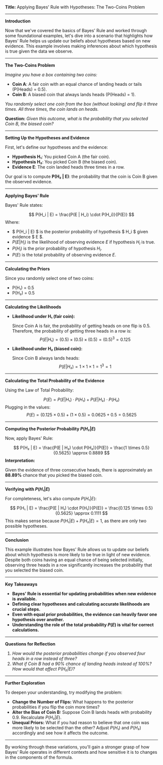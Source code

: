 **Title:** Applying Bayes' Rule with Hypotheses: The Two-Coins Problem

---

**Introduction**

Now that we've covered the basics of Bayes' Rule and worked through some foundational examples, let's dive into a scenario that highlights how Bayes' Rule helps us update our beliefs about hypotheses based on new evidence. This example involves making inferences about which hypothesis is true given the data we observe.

---

**The Two-Coins Problem**

*Imagine you have a box containing two coins:*

- **Coin A**: A fair coin with an equal chance of landing heads or tails (P(Heads) = 0.5).
- **Coin B**: A biased coin that always lands heads (P(Heads) = 1).

*You randomly select one coin from the box (without looking) and flip it three times. All three times, the coin lands on heads.*

**Question:** *Given this outcome, what is the probability that you selected Coin B, the biased coin?*

---

**Setting Up the Hypotheses and Evidence**

First, let's define our hypotheses and the evidence:

- **Hypothesis H₁**: You picked Coin A (the fair coin).
- **Hypothesis H₂**: You picked Coin B (the biased coin).
- **Evidence E**: The coin landed heads three times in a row.

Our goal is to compute **P(H₂ | E)**: the probability that the coin is Coin B given the observed evidence.

---

**Applying Bayes' Rule**

Bayes' Rule states:

$$
P(H_i | E) = \frac{P(E | H_i) \cdot P(H_i)}{P(E)}
$$
Where:
- $ P(H_i | E) $ is the posterior probability of hypothesis $ H_i $ given evidence $ E $.
- $P(E | H_i)$ is the likelihood of observing evidence $E$ if hypothesis $H_i$ is true.
- $P(H_i)$ is the prior probability of hypothesis $H_i$.
- $P(E)$ is the total probability of observing evidence $E$.

---

**Calculating the Priors**

Since you randomly select one of two coins:

- P(H₁) = 0.5
- P(H₂) = 0.5

---

**Calculating the Likelihoods**

- **Likelihood under H₁ (fair coin):**

  Since Coin A is fair, the probability of getting heads on one flip is 0.5. Therefore, the probability of getting three heads in a row is:
$$
  P(E | H₁) = (0.5) \times (0.5) \times (0.5) = (0.5)^3 = 0.125
  $$
  

- **Likelihood under H₂ (biased coin):**

  Since Coin B always lands heads:
  $$
  P(E | H₂) = 1 \times 1 \times 1 = 1^3 = 1
  $$
  

---

**Calculating the Total Probability of the Evidence**

Using the Law of Total Probability:

$$
P(E) = P(E | H₁) \cdot P(H₁) + P(E | H₂) \cdot P(H₂)
$$
Plugging in the values:
$$
P(E) = (0.125 \times 0.5) + (1 \times 0.5) = 0.0625 + 0.5 = 0.5625
$$


---

**Computing the Posterior Probability $P(H₂ | E)$**

Now, apply Bayes' Rule:

$$
P(H₂ | E) = \frac{P(E | H₂) \cdot P(H₂)}{P(E)} = \frac{1 \times 0.5}{0.5625} \approx 0.8889
$$
**Interpretation:**

Given the evidence of three consecutive heads, there is approximately an **88.89%** chance that you picked the biased coin.

---

**Verifying with $P(H₁ | E)$**

For completeness, let's also compute $P(H₁ | E)$:

$$
P(H₁ | E) = \frac{P(E | H₁) \cdot P(H₁)}{P(E)} = \frac{0.125 \times 0.5}{0.5625} \approx 0.1111
$$
This makes sense because $P(H₁ | E) + P(H₂ | E) = 1$, as there are only two possible hypotheses.

---

**Conclusion**

This example illustrates how Bayes' Rule allows us to update our beliefs about which hypothesis is more likely to be true in light of new evidence. Despite both coins having an equal chance of being selected initially, observing three heads in a row significantly increases the probability that you selected the biased coin.

---

**Key Takeaways**

- **Bayes' Rule is essential for updating probabilities when new evidence is available.**
- **Defining clear hypotheses and calculating accurate likelihoods are crucial steps.**
- **Even with equal prior probabilities, the evidence can heavily favor one hypothesis over another.**
- **Understanding the role of the total probability $P(E)$ is vital for correct calculations.**

---

**Questions for Reflection**

1. *How would the posterior probabilities change if you observed four heads in a row instead of three?*
2. *What if Coin B had a 90% chance of landing heads instead of 100%? How would that affect $P(H₂ | E)$?*

---

**Further Exploration**

To deepen your understanding, try modifying the problem:

- **Change the Number of Flips:** What happens to the posterior probabilities if you flip the coin more times?
- **Alter the Bias of Coin B:** Suppose Coin B lands heads with probability 0.9. Recalculate $P(H₂ | E)$.
- **Unequal Priors:** What if you had reason to believe that one coin was more likely to be selected than the other? Adjust $P(H₁)$ and $P(H₂)$ accordingly and see how it affects the outcome.

---

By working through these variations, you'll gain a stronger grasp of how Bayes' Rule operates in different contexts and how sensitive it is to changes in the components of the formula.